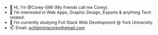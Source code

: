 - 👋 Hi, I’m @Corey-S96 (My friends call me Corey).
- 👀 I’m interested in Web Apps, Graphic Design, Esports & anything Tech related.
- 🌱 I’m currently studying Full Stack Web Development @ York University.
- 📫 Email: schleiningcorey@gmail.com

<!---
Corey-S96/Corey-S96 is a ✨ special ✨ repository because its `README.md` (this file) appears on your GitHub profile.
You can click the Preview link to take a look at your changes.
--->
